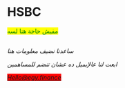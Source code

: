 # HSBC

<mark style="color:green;">مفيش حاجة هنا لسه</mark>

##















_ساعدنا نضيف معلومات هنا_

_ابعت لنا عالإيميل ده عشان تنضم للمساهمين_

_<mark style="background-color:red;">Hello@egy.finance</mark>_



